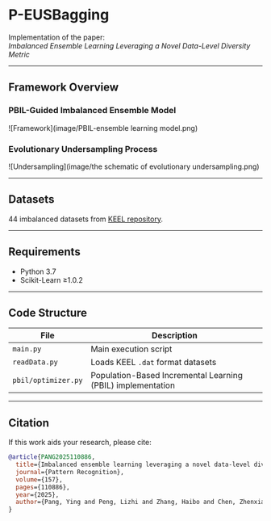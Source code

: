 # P-EUSBagging  
Implementation of the paper:  
*Imbalanced Ensemble Learning Leveraging a Novel Data-Level Diversity Metric*  

---

## Framework Overview  
### PBIL-Guided Imbalanced Ensemble Model  
![Framework](image/PBIL-ensemble learning model.png)  

### Evolutionary Undersampling Process  
![Undersampling](image/the schematic of evolutionary undersampling.png)  

---

## Datasets  
44 imbalanced datasets from [KEEL repository](https://sci2s.ugr.es/keel/description.php).  

---

## Requirements  
- Python 3.7  
- Scikit-Learn ≥1.0.2  

---

## Code Structure  
| File | Description |  
|------|-------------|  
| `main.py` | Main execution script |  
| `readData.py` | Loads KEEL `.dat` format datasets |  
| `pbil/optimizer.py` | Population-Based Incremental Learning (PBIL) implementation |  

---

## Citation  
If this work aids your research, please cite:  
```bibtex
@article{PANG2025110886,
  title={Imbalanced ensemble learning leveraging a novel data-level diversity metric},
  journal={Pattern Recognition},
  volume={157},
  pages={110886},
  year={2025},
  author={Pang, Ying and Peng, Lizhi and Zhang, Haibo and Chen, Zhenxiang and Yang, Bo}
}
